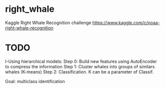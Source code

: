 # right_whale
Kaggle Right Whale Recognition challenge https://www.kaggle.com/c/noaa-right-whale-recognition

# TODO

I-Using hierarchical models: 
Step 0: Build new features using AutoEncoder to compress the information
Step 1: Cluster whales into groups of similars whales (K-means)
Step 2: Classification. K can be a parameter of Classif.

Goal: multiclass identification 
